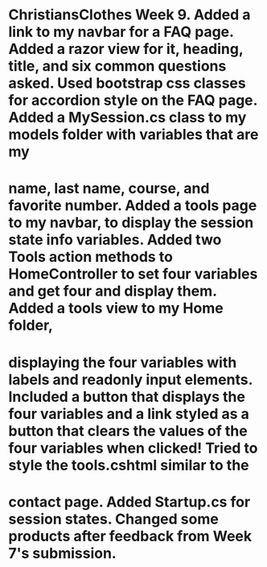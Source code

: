 # ChristiansClothes Week 9. Added a link to my navbar for a FAQ page. Added a razor view for it, heading, title, and six common questions asked. Used bootstrap css classes for accordion style on the FAQ page. Added a MySession.cs class to my models folder with variables that are my
# name, last name, course, and favorite number. Added a tools page to my navbar, to display the session state info variables. Added two Tools action methods to HomeController to set four variables and get four and display them. Added a tools view to my Home folder,
# displaying the four variables with labels and readonly input elements. Included a button that displays the four variables and a link styled as a button that clears the values of the four variables when clicked! Tried to style the tools.cshtml similar to the
# contact page. Added Startup.cs for session states. Changed some products after feedback from Week 7's submission.
